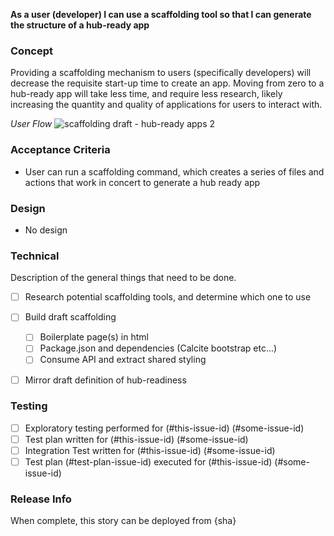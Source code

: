 **As a user (developer) I can use a scaffolding tool so that I can generate the structure of a hub-ready app**

### Concept
Providing a scaffolding mechanism to users (specifically developers) will decrease the requisite start-up time to create an app. Moving from zero to a hub-ready app will take less time, and require less research, likely increasing the quantity and quality of applications for users to interact with.

_User Flow_
![scaffolding draft - hub-ready apps 2](https://cloud.githubusercontent.com/assets/14302394/15297270/20f37a0c-1b67-11e6-8f6d-409221f26e9f.png)

### Acceptance Criteria

- User can run a scaffolding command, which creates a series of files and actions that work in concert to generate a hub ready app

### Design

- No design

### Technical

Description of the general things that need to be done.

- [ ] Research potential scaffolding tools, and determine which one to use
- [ ] Build draft scaffolding
  - [ ] Boilerplate page(s) in html
  - [ ] Package.json and dependencies (Calcite bootstrap
 etc...)
  - [ ] Consume API and extract shared styling
- [ ] Mirror draft definition of hub-readiness


### Testing

- [ ] Exploratory testing performed for (#this-issue-id) (#some-issue-id)
- [ ] Test plan written for (#this-issue-id) (#some-issue-id)
- [ ] Integration Test written for (#this-issue-id) (#some-issue-id)
- [ ] Test plan (#test-plan-issue-id) executed for (#this-issue-id) (#some-issue-id)

### Release Info

When complete, this story can be deployed from {sha}
